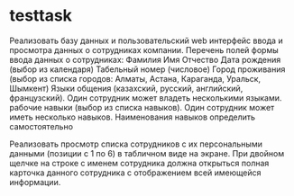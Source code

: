 # testtask

Реализовать базу данных  и пользовательский web интерфейс ввода и просмотра данных о сотрудниках компании.
Перечень полей формы ввода данных о сотрудниках:
Фамилия
Имя
Отчество
Дата рождения (выбор из календаря)
Табельный номер (числовое)
Город проживания (выбор из списка городов: Алматы, Астана, Караганда, Уральск, Шымкент)
Языки общения (казахский, русский, английский, французский).  Один сотрудник может владеть несколькими языками.
рабочие навыки (выбор из списка навыков). Один сотрудник может иметь несколько навыков. Наименования навыков определить самостоятельно

Реализовать просмотр списка сотрудников с их персональными данными (позиции с 1 по 6) в табличном виде на экране. При двойном щелчке на строке с именем сотрудника должна открыться полная карточка данного сотрудника  с отображением всей  имеющейся информации.
